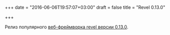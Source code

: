 +++
date = "2016-06-06T19:57:07+03:00"
draft = false
title = "Revel 0.13.0"

+++

<p>Релиз популярного <a href="https://github.com/revel/revel/releases/tag/v0.13.0">веб-фреймворка&nbsp;revel версии&nbsp;0.13.0</a>.</p>

